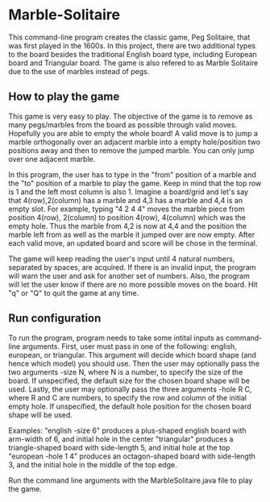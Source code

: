# Marble-Solitaire

This command-line program creates the classic game, Peg Solitaire, that was first played in the 1600s. In this project, there are two additional types to the board besides the traditional English board type, including European board and Triangular board. The game is also refered to as Marble Solitaire due to the use of marbles instead of pegs.

## How to play the game

This game is very easy to play. The objective of the game is to remove as many pegs/marbles from the board as possible through valid moves. Hopefully you are able to empty the whole board! A valid move is to jump a marble orthogonally over an adjacent marble into a empty hole/position two positions away and then to remove the jumped marble. You can only jump over one adjacent marble.

In this program, the user has to type in the "from" position of a marble and the "to" position of a marble to play the game. Keep in mind that the top row is 1 and the left most column is also 1. Imagine a board/grid and let's say that 4(row),2(column) has a marble and 4,3 has a marble and 4,4 is an empty slot. For example, typing "4 2 4 4" moves the marble piece from position 4(row), 2(column) to position 4(row), 4(column) which was the empty hole. Thus the marble from 4,2 is now at 4,4 and the position the marble left from as well as the marble it jumped over are now empty. After each valid move, an updated board and score will be chose in the terminal.

The game will keep reading the user's input until 4 natural numbers, separated by spaces, are acquired. If there is an invalid input, the program will warn the user and ask for another set of numbers. Also, the program will let the user know if there are no more possible moves on the board. Hit "q" or "Q" to quit the game at any time.

## Run configuration 

To run the program, program needs to take some intital inputs as command-line arguments. First, user must pass in one of the following: english, european, or triangular. This argument will decide which board shape (and hence which model) you should use. Then the user may optionally pass the two arguments -size N, where N is a number, to specify the size of the board. If unspecified, the default size for the chosen board shape will be used. Lastly, the user may optionally pass the three arguments -hole R C, where R and C are numbers, to specify the row and column of the initial empty hole. If unspecified, the default hole position for the chosen board shape will be used. 

Examples:
"english -size 6" produces a plus-shaped english board with arm-width of 6, and initial hole in the center
"triangular" produces a triangle-shaped board with side-length 5, and initial hole at the top
"european -hole 1 4" produces an octagon-shaped board with side-length 3, and the initial hole in the middle of the top edge.

Run the command line arguments with the MarbleSolitaire.java file to play the game. 
